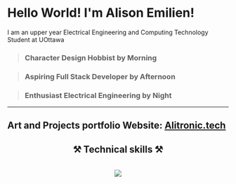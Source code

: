 # Hello World! I'm Alison Emilien!
I am an upper year Electrical Engineering and Computing Technology Student at UOttawa 

> ### Character Design Hobbist by Morning

> ### Aspiring Full Stack Developer by Afternoon

> ### Enthusiast Electrical Engineering by Night

---
Art and Projects portfolio Website: [Alitronic.tech](https://alitronics.tech)
---

<h2 align="center">⚒️ Technical skills ⚒️</h2>
<br/>
<div align="center">
    <img src="https://skillicons.dev/icons?i=html,css,javascript,bootstrap,figma,git,nodejs,firebase,java,python,c,c#,matlab,arduino,vscode"/>
</div>

